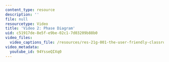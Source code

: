 ```yaml
---
content_type: resource
description: ''
file: null
resourcetype: Video
title: 'Video 2: Phase Diagram'
uid: c51917de-8e5f-e9be-02c1-7d03209b88b0
video_files:
  video_captions_file: /resources/res-21g-001-the-user-friendly-classroom-fall-2020/videos/video-2-phase-diagram/94YsseQIXq0.vtt
video_metadata:
  youtube_id: 94YsseQIXq0
---
```

